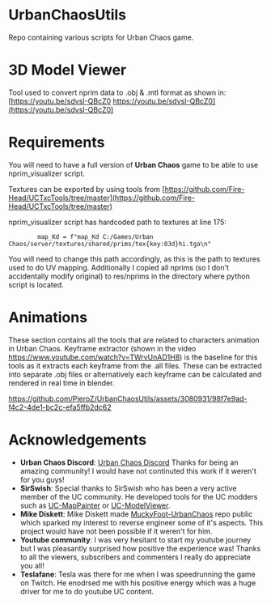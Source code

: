 # UrbanChaosUtils
Repo containing various scripts for Urban Chaos game.

# 3D Model Viewer
Tool used to convert nprim data to .obj & .mtl format as shown in:
[https://youtu.be/sdvsI-QBcZ0 https://youtu.be/sdvsI-QBcZ0](https://youtu.be/sdvsI-QBcZ0)

# Requirements
You will need to have a full version of **Urban Chaos** game to be able to use nprim_visualizer script. 


Textures can be exported by using tools from [https://github.com/Fire-Head/UCTxcTools/tree/master](https://github.com/Fire-Head/UCTxcTools/tree/master)

nprim_visualizer script has hardcoded path to textures at line 175:

            map_Kd = f"map_Kd C:/Games/Urban Chaos/server/textures/shared/prims/tex{key:03d}hi.tga\n"

You will need to change this path accordingly, as this is the path to textures used to do UV mapping. 
Additionally I copied all nprims (so I don't accidentally modify original) to res/nprims in the directory where python script is located. 

# Animations
These section contains all the tools that are related to characters animation in Urban Chaos. 
Keyframe extractor (shown in the video https://www.youtube.com/watch?v=TWrvUnAD1H8) is the baseline for this tools as it extracts each keyframe from the .all files. 
These can be extracted into separate .obj files or alternatively each keyframe can be calculated and rendered in real time in blender. 

https://github.com/PieroZ/UrbanChaosUtils/assets/3080931/98f7e9ad-f4c2-4de1-bc2c-efa5ffb2dc62

# Acknowledgements

   + **Urban Chaos Discord**:  [Urban Chaos Discord](https://discord.gg/uHny8apA2n) Thanks for being an amazing community! I would have not continuted this work if it weren't for you guys! 
   + **SirSwish**: Special thanks to SirSwish who has been a very active member of the UC community. He developed tools for the UC modders such as [UC-MapPainter](https://github.com/SirSwish/UC-MapPainter) or [UC-ModelViewer](https://github.com/SirSwish/UC-ModelViewer). 
   + **Mike Diskett**: Mike Diskett made [MuckyFoot-UrbanChaos](https://github.com/dizzy2003/MuckyFoot-UrbanChaos) repo public which sparked my interest to reverse engineer some of it's aspects. This project would have not been possible if it weren't for him.
   + **Youtube community**: I was very hesitant to start my youtube journey but I was pleasantly surprised how positive the experience was! Thanks to all the viewers, subscribers and commenters I really do appreciate you all!
   + **Teslafane**: Tesla was there for me when I was speedrunning the game on Twitch. He enodrsed me with his positive energy which was a huge driver for me to do youtube UC content.
